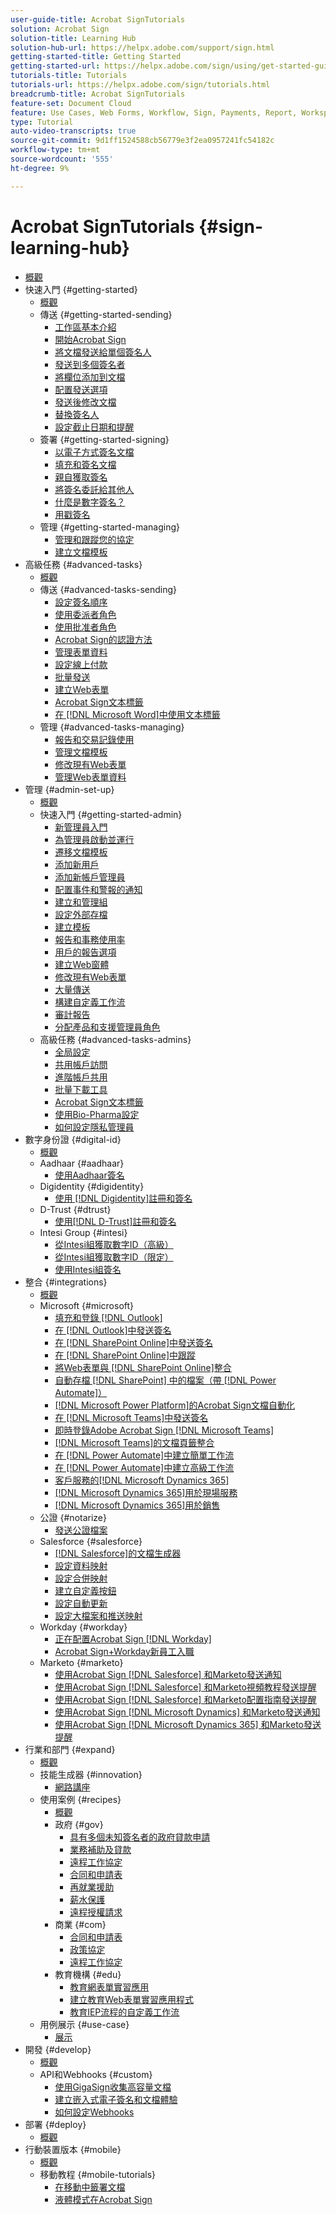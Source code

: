 ```yaml
---
user-guide-title: Acrobat SignTutorials
solution: Acrobat Sign
solution-title: Learning Hub
solution-hub-url: https://helpx.adobe.com/support/sign.html
getting-started-title: Getting Started
getting-started-url: https://helpx.adobe.com/sign/using/get-started-guide.html
tutorials-title: Tutorials
tutorials-url: https://helpx.adobe.com/sign/tutorials.html
breadcrumb-title: Acrobat SignTutorials
feature-set: Document Cloud
feature: Use Cases, Web Forms, Workflow, Sign, Payments, Report, Workspace, Deadline, Administration, Digital ID, Form, Integrations, Mobile, Skill Builder
type: Tutorial
auto-video-transcripts: true
source-git-commit: 9d1ff1524588cb56779e3f2ea0957241fc54182c
workflow-type: tm+mt
source-wordcount: '555'
ht-degree: 9%

---
```



# Acrobat SignTutorials {#sign-learning-hub}

+ [概觀](overview.md)
+ 快速入門 {#getting-started}
   + [概觀](sign-beginner-tutorials/beginner-users-overview.md)
   + 傳送 {#getting-started-sending}
      + [工作區基本介紹](sign-beginner-tutorials/quick-tour.md)
      + [開始Acrobat Sign](sign-beginner-tutorials/new-sender.md)
      + [將文檔發送給單個簽名人](sign-beginner-tutorials/send-to-single-recipient.md)
      + [發送到多個簽名者](sign-beginner-tutorials/send-to-multiple-recipients.md)
      + [將欄位添加到文檔](sign-beginner-tutorials/adding-fields.md)
      + [配置發送選項](sign-beginner-tutorials/sending-options.md)
      + [發送後修改文檔](sign-beginner-tutorials/modify-in-flight.md)
      + [替換簽名人](sign-beginner-tutorials/replace-signer.md)
      + [設定截止日期和提醒](sign-beginner-tutorials/set-deadlines-reminders.md)
   + 簽署 {#getting-started-signing}
      + [以電子方式簽名文檔](sign-beginner-tutorials/electronically-sign-a-document.md)
      + [填充和簽名文檔](sign-beginner-tutorials/fill-and-sign.md)
      + [親自獲取簽名](sign-beginner-tutorials/sign-in-person.md)
      + [將簽名委託給其他人](sign-beginner-tutorials/delegate-signing.md)
      + [什麼是數字簽名？](sign-beginner-tutorials/sign-with-a-digital-signature.md)
      + [用戳簽名](sign-beginner-tutorials/sign-with-a-stamp.md)
   + 管理 {#getting-started-managing}
      + [管理和跟蹤您的協定](sign-beginner-tutorials/manage-and-track.md)
      + [建立文檔模板](https://experienceleague.adobe.com/docs/document-cloud-learn/sign-learning-hub/admin-set-up/getting-started-admin/create-a-template.html)
+ 高級任務 {#advanced-tasks}
   + [概觀](sign-advanced-users/advanced-users-overview.md)
   + 傳送 {#advanced-tasks-sending}
      + [設定簽名順序](sign-advanced-users/setting-up-routing.md)
      + [使用委派者角色](sign-advanced-users/delegate-signature.md)
      + [使用批准者角色](sign-advanced-users/add-an-approver.md)
      + [Acrobat Sign的認證方法](sign-advanced-users/authentication-methods.md)
      + [管理表單資料](sign-advanced-users/manage-form-data.md)
      + [設定線上付款](sign-advanced-users/set-up-online-payments.md)
      + [批量發送](https://experienceleague.adobe.com/docs/document-cloud-learn/sign-learning-hub/admin-set-up/getting-started-admin/megasign.html)
      + [建立Web表單](https://experienceleague.adobe.com/docs/document-cloud-learn/sign-learning-hub/admin-set-up/getting-started-admin/webform.html)
      + [Acrobat Sign文本標籤](https://experienceleague.adobe.com/docs/document-cloud-learn/sign-learning-hub/admin-set-up/advanced-tasks-admins/adobe-sign-text-tagging.html)
      + [在 [!DNL Microsoft Word]中使用文本標籤](sign-advanced-users/text-tagging-word.md)
   + 管理 {#advanced-tasks-managing}
      + [報告和交易記錄使用](sign-advanced-users/creating-a-report.md)
      + [管理文檔模板](sign-advanced-users/edit-a-template.md)
      + [修改現有Web表單](sign-advanced-users/modify-webform.md)
      + [管理Web表單資料](sign-advanced-users/manage-webform-data.md)
+ 管理 {#admin-set-up}
   + [概觀](admin/intro-admin-overview.md)
   + 快速入門 {#getting-started-admin}
      + [新管理員入門](admin/get-started-admin.md)
      + [為管理員啟動並運行](admin/up-and-running-admin.md)
      + [遷移文檔模板](admin/docusign-templates.md)
      + [添加新用戶](admin/add-users-to-your-account.md)
      + [添加新帳戶管理員](admin/add-admin.md)
      + [配置事件和警報的通知](admin/set-up-shared-events-and-alert.md)
      + [建立和管理組](admin/create-and-manage-groups.md)
      + [設定外部存檔](admin/set-up-your-external-archive.md)
      + [建立模板](sign-advanced-users/create-a-template.md)
      + [報告和事務使用率](https://experienceleague.adobe.com/en/docs/document-cloud-learn/sign-learning-hub/advanced-tasks/advanced-tasks-managing/creating-a-report)
      + [用戶的報告選項](admin/report-options.md)
      + [建立Web窗體](sign-advanced-users/webform.md)
      + [修改現有Web表單](https://experienceleague.adobe.com/docs/document-cloud-learn/sign-learning-hub/advanced-tasks/advanced-tasks-managing/modify-webform.html)
      + [大量傳送](sign-advanced-users/megasign.md)
      + [構建自定義工作流](admin/building-a-custom-workflow.md)
      + [審計報告](admin/audit-reports.md)
      + [分配產品和支援管理員角色](admin/promote-admin.md)
   + 高級任務 {#advanced-tasks-admins}
      + [全局設定](admin/learn-about-global-settings.md)
      + [共用帳戶訪問](admin/share-account-access.md)
      + [進階帳戶共用](admin/advanced-account-sharing.md)
      + [批量下載工具](admin/bulk-download-tool.md)
      + [Acrobat Sign文本標籤](sign-advanced-users/adobe-sign-text-tagging.md)
      + [使用Bio-Pharma設定](admin/use-bio-pharma-settings.md)
      + [如何設定隱私管理員](admin/privacy.md)
+ 數字身份證 {#digital-id}
   + [概觀](digitalid/digitalid-overview.md)
   + Aadhaar {#aadhaar}
      + [使用Aadhaar簽名](digitalid/aadhaar-sign.md)
   + Digidentity {#digidentity}
      + [使用 [!DNL Digidentity]註冊和簽名](digitalid/digidentity-sign.md)
   + D-Trust {#dtrust}
      + [使用[!DNL D-Trust]註冊和簽名](digitalid/d-trust.md)
   + Intesi Group {#intesi}
      + [從Intesi組獲取數字ID（高級）](digitalid/intesi-advanced.md)
      + [從Intesi組獲取數字ID（限定）](digitalid/intesi-qualified.md)
      + [使用Intesi組簽名](digitalid/intesi-sign.md)
+ 整合 {#integrations}
   + [概觀](integrations/integrations-overview.md)
   + Microsoft {#microsoft}
      + [填充和登錄 [!DNL Outlook]](integrations/fill-and-sign-doc-microsoft-outlook.md)
      + [在 [!DNL Outlook]中發送簽名](integrations/send-for-signature-with-outlook.md)
      + [在 [!DNL SharePoint Online]中發送簽名](integrations/send-for-signature-with-sharepoint-online.md)
      + [在 [!DNL SharePoint Online]中跟蹤](integrations/track-an-agreement-with-sharepoint-online.md)
      + [將Web表單與 [!DNL SharePoint Online]整合](integrations/integrate-web-form-sharepoint-online.md)
      + [自動存檔 [!DNL SharePoint] 中的檔案（帶 [!DNL Power Automate]）](integrations/auto-archive-sharepoint-power-automate.md)
      + [ [!DNL Microsoft Power Platform]的Acrobat Sign文檔自動化](integrations/documentautomation.md)
      + [在 [!DNL Microsoft Teams]中發送簽名](integrations/adobe-sign-teams-mortgage.md)
      + [即時登錄Adobe Acrobat Sign [!DNL Microsoft Teams]](integrations/live-sign-microsoft-teams.md)
      + [ [!DNL Microsoft Teams]的文檔頁籤整合](integrations/acrobat-sign-teams-documents-tab.md)
      + [在 [!DNL Power Automate]中建立簡單工作流](integrations/simple-workflow-power-automate.md)
      + [在 [!DNL Power Automate]中建立高級工作流](integrations/advanced-workflow-power-automate.md)
      + [客戶服務的[!DNL Microsoft Dynamics 365]](integrations/dynamics-customer-service.md)
      + [[!DNL Microsoft Dynamics 365]用於現場服務](integrations/dynamics-field-service.md)
      + [[!DNL Microsoft Dynamics 365]用於銷售](integrations/dynamics-sales.md)
   + 公證 {#notarize}
      + [發送公證檔案](integrations/send-document-notarize.md)
   + Salesforce {#salesforce}
      + [ [!DNL Salesforce]的文檔生成器](integrations/create-an-agreement-template.md)
      + [設定資料映射](integrations/set-up-data-mapping.md)
      + [設定合併映射](integrations/set-up-merging-map.md)
      + [建立自定義按鈕](integrations/create-a-custom-button.md)
      + [設定自動更新](integrations/salesforce-automatic-updates.md)
      + [設定大檔案和推送映射](integrations/salesforce-large-files.md)
   + Workday {#workday}
      + [正在配置Acrobat Sign [!DNL Workday]](integrations/workday.md)
      + [Acrobat Sign+Workday新員工入職](integrations/acrobat-sign-workday-onboarding.md)
   + Marketo {#marketo}
      + [使用Acrobat Sign [!DNL Salesforce] 和Marketo發送通知](integrations/marketo-salesforce-sms.md)
      + [使用Acrobat Sign [!DNL Salesforce] 和Marketo視頻教程發送提醒](integrations/marketo-salesforce-reminder-video.md)
      + [使用Acrobat Sign [!DNL Salesforce] 和Marketo配置指南發送提醒](integrations/marketo-salesforce-reminder.md)
      + [使用Acrobat Sign [!DNL Microsoft Dynamics] 和Marketo發送通知](integrations/marketo-dynamics-sms.md)
      + [使用Acrobat Sign [!DNL Microsoft Dynamics 365] 和Marketo發送提醒](integrations/marketo-dynamics-reminder.md)
+ 行業和部門 {#expand}
   + [概觀](sign-usecase/expand-inspire-overview.md)
   + 技能生成器 {#innovation}
      + [網路講座](sign-usecase/innovation-series.md)
   + 使用案例 {#recipes}
      + [概觀](sign-usecase/recipes.md)
      + 政府 {#gov}
         + [具有多個未知簽名者的政府貸款申請](sign-usecase/webform-multiple-signers.md)
         + [業務補助及貸款](sign-usecase/usecasegovgrants.md)
         + [遠程工作協定](sign-usecase/usecasegovtelework.md)
         + [合同和申請表](sign-usecase/usecasegovcontracts.md)
         + [再就業援助](sign-usecase/usecasegovreemployment.md)
         + [薪水保護](sign-usecase/usecasegovpaycheck.md)
         + [遠程授權請求](sign-usecase/usecasegovremote.md)
      + 商業 {#com}
         + [合同和申請表](sign-usecase/usecasecomcontracts.md)
         + [政策協定](sign-usecase/usecasecompolicy.md)
         + [遠程工作協定](sign-usecase/usecasecomtelework.md)
      + 教育機構 {#edu}
         + [教育網表單實習應用](sign-usecase/usecase-edu-intern.md)
         + [建立教育Web表單實習應用程式](sign-usecase/usecase-edu-intern-create.md)
         + [教育IEP流程的自定義工作流](sign-usecase/usecase-edu-iep.md)
   + 用例展示 {#use-case}
      + [展示](sign-usecase/use-case-showcase.md)
+ 開發 {#develop}
   + [概觀](develop/develop-overview.md)
   + API和Webhooks {#custom}
      + [使用GigaSign收集高容量文檔](develop/gigasign.md)
      + [建立嵌入式電子簽名和文檔體驗](develop/embeddedesignature.md)
      + [如何設定Webhooks](develop/webhooks.md)
+ 部署 {#deploy}
   + [概觀](deploy-overview.md)
+ 行動裝置版本 {#mobile}
   + [概觀](mobile/mobile-overview.md)
   + 移動教程 {#mobile-tutorials}
      + [在移動中籤署文檔](mobile/sign-mobile.md)
      + [液體模式在Acrobat Sign](mobile/liquidmode.md)
